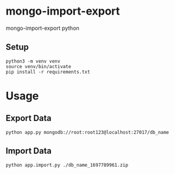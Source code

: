 # mongo-import-export
mongo-import-export python


## Setup
```
python3 -m venv venv
source venv/bin/activate
pip install -r requirements.txt
```

# Usage

## Export Data
```
python app.py mongodb://root:root123@localhost:27017/db_name
```

## Import Data
```
python app.import.py ./db_name_1697789961.zip
```

